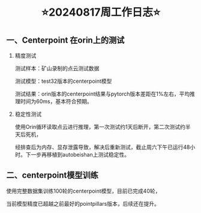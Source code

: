 # <div align='center'> ⭐20240817周工作日志⭐ </div>
  
## 一、Centerpoint 在orin上的测试

1. 精度测试

    测试样本：矿山录制的点云测试数据

    测试模型：test32版本的centerpoint模型

    测试结果：orin版本的centerpoint结果与pytorch版本差距在1%左右，平均推理时间为60ms，基本符合预期。


2. 稳定性测试

    使用Orin循环读取点云进行推理，第一次测试约1天后断开，第二次测试约半天后死机，

    经排查后为内存、显存泄露导致，解决后重新测试，截止周六下午已运行48小时。下一步再移植到autobeishan上测试稳定性。


## 二、centerpoint模型训练

使用完整数据集训练100轮的centerpoint模型，目前已完成40轮，

当前模型精度已超越之前最好的pointpillars版本，后续还在提升。